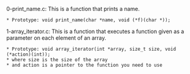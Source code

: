 0-print_name.c: This is a function that prints a name.

	* Prototype: void print_name(char *name, void (*f)(char *));

1-array_iterator.c: This is a function that executes a function given as a parameter on each element of an array.

	* Prototype: void array_iterator(int *array, size_t size, void (*action)(int));
	* where size is the size of the array
	* and action is a pointer to the function you need to use
